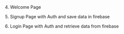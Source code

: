 
<!-- 1. Client Setup -->

<!-- 2. Setup React Routers for all Components and create components => Welcome, Signup, Login, Home, Portfolio, Wishlist, Wallet, Profile, Setting -->

<!-- 3. Firebase Setup & If user is not authenticated redirect to Welcome Page -->

4. Welcome Page

5. Signup Page with Auth and save data in firebase

6. Login Page with Auth and retrieve data from firebase





